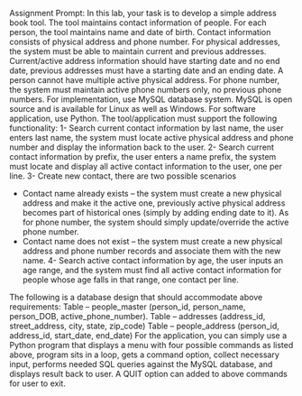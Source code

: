 Assignment Prompt: 
In this lab, your task is to develop a simple address book tool. The tool maintains contact information of people. For each person, the tool maintains name and date of birth. Contact information consists of physical address and phone number. For physical addresses, the system must be able to maintain current and previous addresses. Current/active address information should have starting date and no end date, previous addresses must have a starting date and an ending date. A person cannot have multiple active physical address. For phone number, the system must maintain active phone numbers only, no previous phone numbers. For implementation, use MySQL database system. MySQL is open source and is available for Linux as well as Windows. For software application, use Python. The tool/application must support the following functionality:
1- Search current contact information by last name, the user enters last name, the system must locate active physical address and phone number and display the information back to the user.
2- Search current contact information by prefix, the user enters a name prefix, the system must locate and display all active contact information to the user, one per line.
3- Create new contact, there are two possible scenarios
- Contact name already exists – the system must create a new physical address and make it the active one, previously active physical address becomes part of historical ones (simply by adding ending date to it). As for phone number, the system should simply update/override the active phone number.
- Contact name does not exist – the system must create a new physical address and phone number records and associate them with the new name.
4- Search active contact information by age, the user inputs an age range, and the system must find all active contact information for people whose age falls in that range, one contact per line.
 
The following is a database design that should accommodate above requirements:
Table – people_master (person_id, person_name, person_DOB, active_phone_number).
Table – addresses (address_id, street_address, city, state, zip_code)
Table – people_address (person_id, address_id, start_date, end_date)
For the application, you can simply use a Python program that displays a menu with four possible commands as listed above, program sits in a loop, gets a command option, collect necessary input, performs needed SQL queries against the MySQL database, and displays result back to user. A QUIT option can added to above commands for user to exit.
